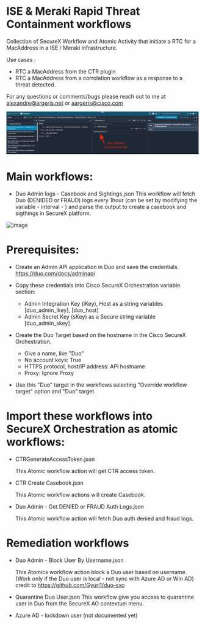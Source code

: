 
# ISE & Meraki Rapid Threat Containment workflows

Collection of SecureX Workflow and Atomic Activity that initiate a RTC for a MacAddress in a ISE / Meraki infrastructure.

Use cases : 
  - RTC a MacAddress from the CTR plugin
  - RTC a MacAddress from a corrolation workflow as a response to a threat detected.

For any questions or comments/bugs please reach out to me at alexandre@argeris.net or aargeris@cisco.com

![image](./images/casebook.png)
<br/>

# Main workflows:

- Duo Admin logs - Casebook and Sightings.json
  This workflow will fetch Duo (DENIDED or FRAUD) logs every 1hour (can be set by modifying the variable - interval - ) and parse the output to create a casebook and sigthings in SecureX platform. 
  
![image](./Screen_Shot_casebook_workflow.png)
<br/>  

# Prerequisites:

- Create an Admin API application in Duo and save the credentials.
    https://duo.com/docs/adminapi
    
- Copy these credentials into Cisco SecureX Orchestration variable section:

  - Admin Integration Key (iKey), Host as a string variables [duo_admin_ikey], [duo_host]
  - Admin Secret Key (sKey) as a Secure string variable [duo_admin_skey]


- Create the Duo Target based on the hostname in the Cisco SecureX Orchestration. 

  - Give a name, like "Duo"
  - No account keys: True
  - HTTPS protocol, host/IP address: API hostname
  - Proxy: Ignore Proxy
  
- Use this "Duo" target in the workflows selecting "Override workflow target" option and "Duo" target.


# Import these workflows into SecureX Orchestration as atomic workflows:
  
- CTRGenerateAccessToken.json

  This Atomic workflow action will get CTR access token.

- CTR Create Casebook.json 

  This Atomic workflow actions will create Casebook.  
  
- Duo Admin - Get DENIED or FRAUD Auth Logs.json

  This Atomic workflow action will fetch Duo auth denied and fraud logs.


# Remediation workflows

- Duo Admin - Block User By Username.json  

  This Atomics workflow action block a Duo user based on username. (Work only if the Duo user is local - not sync with Azure AD or Win AD)
  credit to https://github.com/Gyuri1/duo-sxo
  
- Quarantine Duo User.json
  This workflow give you access to quarantine user in Duo from the SecureX AO contextuel menu.
  
- Azure AD - lockdown user (not documented yet)

